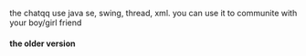 the chatqq use java se, swing, thread, xml.
you can use it to communite with your boy/girl friend



#### the older version #### 
